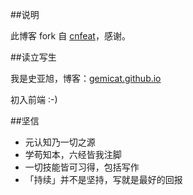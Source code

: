 ##说明

此博客 fork 自 [cnfeat](http://cnfeat.com/)，感谢。

##读立写生

我是史亚旭，博客：[gemicat.github.io](gemicat.github.io)

初入前端 :-)

##坚信


- 元认知乃一切之源
- 学苟知本，六经皆我注脚 
- 一切技能皆可习得，包括写作
- 「持续」并不是坚持，写就是最好的回报



